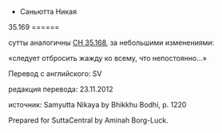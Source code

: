 









* Саньютта Никая


35\.169
\=\=\=\=\=\=



сутты аналогичны [СН 35\.168](/sn35\.168/ru/sv), за небольшими изменениями:


«следует отбросить жажду ко всему, что непостоянно…»



Перевод с английского: SV


редакция перевода: 23\.11\.2012


источник: Samyutta Nikaya by Bhikkhu Bodhi, p\. 1220


Prepared for SuttaCentral by Aminah Borg\-Luck\.






